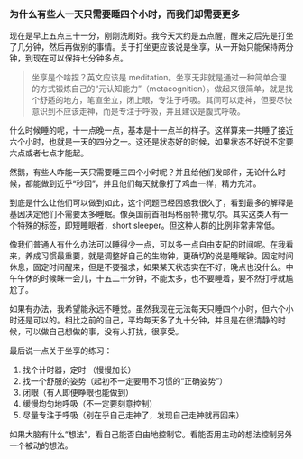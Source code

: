 ### 为什么有些人一天只需要睡四个小时，而我们却需要更多

现在是早上五点三十一分，刚刚洗刷好。我今天大约是五点醒，醒来之后先是打坐了几分钟，然后再做别的事情。关于打坐更应该说是坐享，从一开始只能保持两分钟，到现在可以保持七分钟多点。

> 坐享是个啥捏？英文应该是 meditation。坐享无非就是通过一种简单合理的方式锻炼自己的“元认知能力”（metacognition）。做起来很简单，就是找个舒适的地方，笔直坐立，闭上眼，专注于呼吸。其间可以走神，但要尽快意识到不应该走神，而是专注于呼吸，并且建议是腹式呼吸。

什么时候睡的呢，十一点晚一点，基本是十一点半的样子。这样算来一共睡了接近六个小时，也就是一天的四分之一。这还是状态好的时候，如果状态不好说不定要六点或者七点才能起。

然鹅，有些人咋能一天只需要睡三四个小时呢？并且给他们发邮件，无论什么时候，都能做到近乎“秒回”，并且他们每天就像打了鸡血一样，精力充沛。

到底是什么让他们可以做到如此，这个问题已经困惑我很久了，看到最多的解释是基因决定他们不需要太多睡眠。像英国前首相玛格丽特·撒切尔。其实这类人有一个特殊的标签，即短睡眠者，short sleeper。但这种人群的比例非常非常低。

像我们普通人有什么办法可以睡得少一点，可以多一点自由支配的时间呢。在我看来，养成习惯最重要，就是调整好自己的生物钟，更确切的说是睡眠钟。固定时间休息，固定时间醒来，但是不要强求，如果某天状态实在不好，晚点也没什么。中午午休的时候眯一会儿，十五二十分钟，不能太多，也不要睡着，要不然打呼就尴尬了。

如果有办法，我希望能永远不睡觉。虽然我现在无法每天只睡四个小时，但六个小时还是可以的。相比之前的自己，平均每天多了九十分钟，并且是在很清静的时候，可以做自己想做的事，没有人打扰，很享受。

最后说一点关于坐享的练习：

1. 找个计时器，定时 （慢慢加长）
2. 找一个舒服的姿势（起初不一定要用不习惯的“正确姿势”）
3. 闭眼（有人即便睁眼也能做到）
4. 缓慢均匀地呼吸（不一定要刻意控制）
5. 尽量专注于呼吸（别在乎自己走神了，发现自己走神就再回来）

如果大脑有什么“想法”，看自己能否自由地控制它。看能否用主动的想法控制另外一个被动的想法。